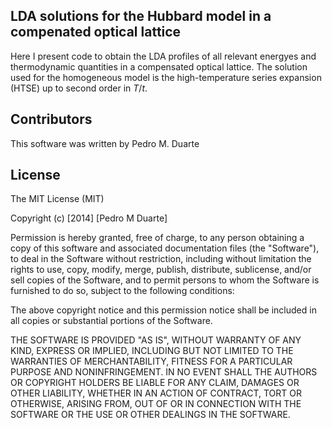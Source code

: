 

## LDA solutions for the Hubbard model in a compenated optical lattice

Here I present code to obtain the LDA profiles of all relevant energyes and
thermodynamic quantities in a compensated optical lattice.   The solution used
for the homogeneous model is the high-temperature series expansion (HTSE) up to
second order in $T/t$. 


## Contributors

This software was written by Pedro M. Duarte

## License

The MIT License (MIT)

Copyright (c) [2014] [Pedro M Duarte]

Permission is hereby granted, free of charge, to any person obtaining a copy
of this software and associated documentation files (the "Software"), to deal
in the Software without restriction, including without limitation the rights
to use, copy, modify, merge, publish, distribute, sublicense, and/or sell
copies of the Software, and to permit persons to whom the Software is
furnished to do so, subject to the following conditions:

The above copyright notice and this permission notice shall be included in all
copies or substantial portions of the Software.

THE SOFTWARE IS PROVIDED "AS IS", WITHOUT WARRANTY OF ANY KIND, EXPRESS OR
IMPLIED, INCLUDING BUT NOT LIMITED TO THE WARRANTIES OF MERCHANTABILITY,
FITNESS FOR A PARTICULAR PURPOSE AND NONINFRINGEMENT. IN NO EVENT SHALL THE
AUTHORS OR COPYRIGHT HOLDERS BE LIABLE FOR ANY CLAIM, DAMAGES OR OTHER
LIABILITY, WHETHER IN AN ACTION OF CONTRACT, TORT OR OTHERWISE, ARISING FROM,
OUT OF OR IN CONNECTION WITH THE SOFTWARE OR THE USE OR OTHER DEALINGS IN THE
SOFTWARE.


